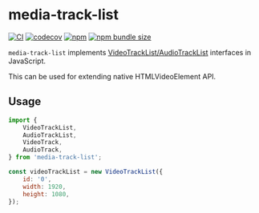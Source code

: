 # media-track-list

[![CI](https://github.com/mad-gooze/media-track-list/actions/workflows/ci.yml/badge.svg)](https://github.com/mad-gooze/media-track-list/actions/workflows/ci.yml)
[![codecov](https://codecov.io/gh/mad-gooze/media-track-list/branch/main/graph/badge.svg?token=AA4DFXUB19)](https://codecov.io/gh/mad-gooze/media-track-list)
[![npm](https://img.shields.io/npm/v/media-track-list)](https://www.npmjs.com/package/media-track-list)
[![npm bundle size](https://img.shields.io/bundlephobia/minzip/media-track-list)](https://bundlephobia.com/result?p=media-track-list)

`media-track-list` implements [VideoTrackList/AudioTrackList](https://html.spec.whatwg.org/multipage/media.html#audiotracklist-and-videotracklist-objects) interfaces in JavaScript.

This can be used for extending native HTMLVideoElement API.

## Usage

```js
import {
    VideoTrackList,
    AudioTrackList,
    VideoTrack,
    AudioTrack,
} from 'media-track-list';

const videoTrackList = new VideoTrackList({
    id: '0',
    width: 1920,
    height: 1080,
});
```
